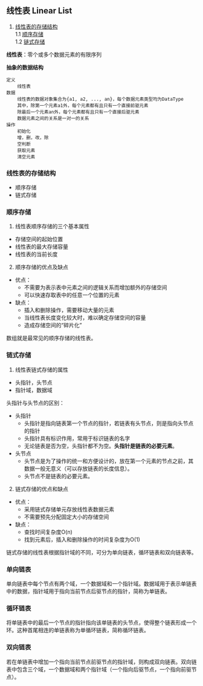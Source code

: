 ## 线性表 Linear List

1. [线性表的存储结构](#线性表的存储结构)  
  1.1 [顺序存储](#顺序存储)  
  1.2 [链式存储](#链式存储)  

**线性表**：零个或多个数据元素的有限序列

**抽象的数据结构**

```
定义
    线性表
数据
    线性表的数据对象集合为{a1, a2, ..., an}，每个数据元素类型均为DataType
    其中，除第一个元素a1外，每个元素都有且只有一个直接前驱元素
    除最后一个元素an外，每个元素都有且只有一个直接后驱元素
    数据元素之间的关系是一对一的关系
操作
    初始化
    增，删，改，除
    空判断
    获取元素
    清空元素
```

### 线性表的存储结构

* 顺序存储
* 链式存储

### 顺序存储

1. 线性表顺序存储的三个基本属性

  * 存储空间的起始位置
  * 线性表的最大存储容量
  * 线性表的当前长度

2. 顺序存储的优点及缺点
  * 优点：
    * 不需要为表示表中元素之间的逻辑关系而增加额外的存储空间
    * 可以快速存取表中的任意一个位置的元素
  * 缺点：
    * 插入和删除操作，需要移动大量的元素
    * 当线性表长度变化较大时，难以确定存储空间的容量
    * 造成存储空间的“碎片化”

数组就是最常见的顺序存储的线性表。

### 链式存储

1. 线性表链式存储的属性
  * 头指针，头节点
  * 指针域，数据域

  头指针与头节点的区别：
  * 头指针
    * 头指针是指向链表第一个节点的指针，若链表有头节点，则是指向头节点的指针
    * 头指针具有标识作用，常用于标识链表的名字
    * 无论链表是否为空，头指针都不为空。**头指针是链表的必要元素**。
  * 头节点
    * 头节点是为了操作的统一和方便设计的，放在第一个元素的节点之前，其数据一般无意义（可以存放链表的长度信息）。
    * 头节点不是链表的必要元素。

2. 链式存储的优点和缺点
  * 优点：
    * 采用链式存储单元存放线性表数据元素
    * 不需要预先分配固定大小的存储空间
  * 缺点：
    * 查找时间复杂度O(n)
    * 找到元素后，插入和删除操作的时间复杂度为O(1)

链式存储的线性表根据指针域的不同，可分为单向链表，循环链表和双向链表等。

### 单向链表

单向链表中每个节点有两个域，一个数据域和一个指针域。数据域用于表示单链表中的数据，指针域用于指向当前节点后驱节点的指针，简称为单链表。

### 循环链表

将单链表中的最后一个节点的指针指向该单链表的头节点，使得整个链表形成一个环。这种首尾相连的单链表称为单循环链表，简称循环链表。

### 双向链表

若在单链表中增加一个指向当前节点前驱节点的指针域，则构成双向链表。双向链表中包含三个域，一个数据域和两个指针域（一个指向后驱节点，一个指向前驱节点）。
